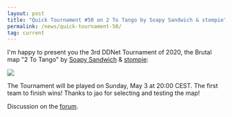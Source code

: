 ```yaml
---
layout: post
title: "Quick Tournament #50 on 2 To Tango by Soapy Sandwich & stompie"
permalink: /news/quick-tournament-50/
tag: current
---
```


I'm happy to present you the 3rd DDNet Tournament of 2020, the Brutal map "2 To Tango" by [Soapy Sandwich](/mappers/Soapy-32-Sandwich/) & [stompie](/mappers/stompie):

[<img class="demo" src="/2_To_Tango.png" />](//forum.ddnet.tw/viewtopic.php?f=33&t=6920)

The Tournament will be played on Sunday, May 3 at 20:00 CEST. The first team to finish wins! Thanks to jao for selecting and testing the map!

Discussion on the [forum](//forum.ddnet.tw/viewtopic.php?f=33&t=6920).
